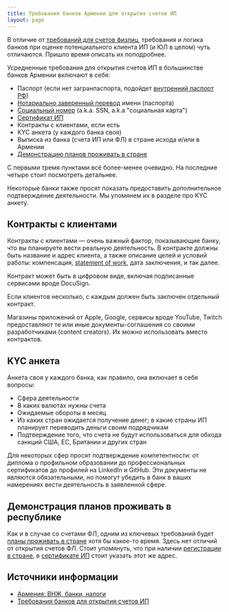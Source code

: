 ```yaml
---
title: Требования банков Армении для открытия счетов ИП
layout: page
---
```


В отличие от [требований для счетов физлиц](requirements-fl.md), требования и логика банков при оценке потенциального клиента ИП (и ЮЛ в целом) чуть отличаются. Пришло время описать их поподробнее.

Усредненные требования для открытия счетов ИП в большинстве банков Армении включают в себя:

- Паспорт (если нет загранпаспорта, подойдет [внутренний паспорт РФ](../migration.md#nopassport))
- [Нотариально заверенный перевод](../documents/passport-translation.md) имени (паспорта)
- [Социальный номер](../documents/social-number.md) (a.k.a. SSN, a.k.a "социальная карта")
- [Сертификат ИП](../business/ip-new.md)
- Контракты с клиентами, если есть
- KYC анкета (у каждого банка своя)
- Выписка из банка (счета ИП или ФЛ) в стране исхода и/или в Армении
- [Демонстрацию планов проживать в стране](proof-of-plans.md)

С первыми тремя пунктами всё более-менее очевидно. На последние четыре стоит посмотреть детальнее.

Некоторые банки также просят показать предоставить дополнительное подтверждение деятельности. Мы упомянем их в разделе про KYC анкету.

## Контракты с клиентами

Контракты с клиентами — очень важный фактор, показывающие банку, что вы планируете вести реальную деятельность. В контракте должны быть название и адрес клиента, а также описание целей и условий работы: компенсация, [statement of work](https://en.wikipedia.org/wiki/Statement_of_work), дата заключения, и так далее.

Контракт может быть в цифровом виде, включая подписанные сервисами вроде DocuSign.

Если клиентов несколько, с каждым должен быть заключен отдельный контракт.

Магазины приложений от Apple, Google, сервисы вроде YouTube, Twitch предоставляют те или иные документы-соглашения со своими разработчиками (content creators). Их можно использовать вместо контрактов.

## KYC анкета

Анкета своя у каждого банка, как правило, она включает в себя вопросы:

- Сфера деятельности
- В каких валютах нужны счета
- Ожидаемые обороты в месяц
- Из каких стран ожидается получение денег; в какие страны ИП планирует переводить деньги своим подрядчикам
- Подтверждение того, что счета не будут использоваться для обхода санкций США, ЕС, Британии и других стран

Для некоторых сфер просят подтверждение компетентности: от диплома о профильном образовании до профессиональных сертификатов до профилей на LinkedIn и GitHub. Эти документы не являются обязательными, но помогут убедить в банк в ваших намерениях вести деятельность в заявленной сфере.

## Демонстрация планов проживать в республике

Как и в случае со счетами ФЛ, одним из ключевых требований будет [планы проживать в стране](proof-of-plans.md) хотя бы какое-то время. Здесь нет отличий от открытия счетов ФЛ. Стоит упомянуть, что при наличии [регистрации в стране](../documents/registration.md), в [сертификате ИП](../business/ip-new.md) стоит указать этот же адрес.

## Источники информации

- [Армения: ВНЖ, банки, налоги](https://t.me/am_banking_and_residency)
- [Требования банков для открытия счетов ИП](https://www.notion.so/16fc16efe88c43d08c952ea5535b7722)
